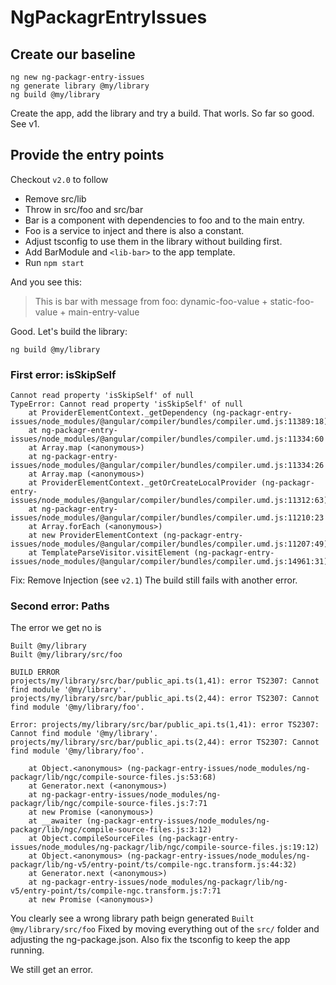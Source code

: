 # NgPackagrEntryIssues

## Create our baseline
```
ng new ng-packagr-entry-issues
ng generate library @my/library
ng build @my/library
```
Create the app, add the library and try a build.
That worls. So far so good. See v1.

## Provide the entry points
Checkout `v2.0` to follow

+ Remove src/lib
+ Throw in src/foo and src/bar
+ Bar is a component with dependencies to foo and to the main entry.
+ Foo is a service to inject and there is also a constant.
+ Adjust tsconfig to use them in the library without building first.
+ Add BarModule and `<lib-bar>` to the app template.
+ Run `npm start`

And you see this:
> This is bar with message from foo: dynamic-foo-value + static-foo-value + main-entry-value


Good. Let's build the library:

```
ng build @my/library
```

### First error: isSkipSelf
```
Cannot read property 'isSkipSelf' of null
TypeError: Cannot read property 'isSkipSelf' of null
    at ProviderElementContext._getDependency (ng-packagr-entry-issues/node_modules/@angular/compiler/bundles/compiler.umd.js:11389:18)
    at ng-packagr-entry-issues/node_modules/@angular/compiler/bundles/compiler.umd.js:11334:60
    at Array.map (<anonymous>)
    at ng-packagr-entry-issues/node_modules/@angular/compiler/bundles/compiler.umd.js:11334:26
    at Array.map (<anonymous>)
    at ProviderElementContext._getOrCreateLocalProvider (ng-packagr-entry-issues/node_modules/@angular/compiler/bundles/compiler.umd.js:11312:63)
    at ng-packagr-entry-issues/node_modules/@angular/compiler/bundles/compiler.umd.js:11210:23
    at Array.forEach (<anonymous>)
    at new ProviderElementContext (ng-packagr-entry-issues/node_modules/@angular/compiler/bundles/compiler.umd.js:11207:49)
    at TemplateParseVisitor.visitElement (ng-packagr-entry-issues/node_modules/@angular/compiler/bundles/compiler.umd.js:14961:31)
```

Fix: Remove Injection (see `v2.1`)
The build still fails with another error.

### Second error: Paths
The error we get no is
```
Built @my/library
Built @my/library/src/foo

BUILD ERROR
projects/my/library/src/bar/public_api.ts(1,41): error TS2307: Cannot find module '@my/library'.
projects/my/library/src/bar/public_api.ts(2,44): error TS2307: Cannot find module '@my/library/foo'.

Error: projects/my/library/src/bar/public_api.ts(1,41): error TS2307: Cannot find module '@my/library'.
projects/my/library/src/bar/public_api.ts(2,44): error TS2307: Cannot find module '@my/library/foo'.

    at Object.<anonymous> (ng-packagr-entry-issues/node_modules/ng-packagr/lib/ngc/compile-source-files.js:53:68)
    at Generator.next (<anonymous>)
    at ng-packagr-entry-issues/node_modules/ng-packagr/lib/ngc/compile-source-files.js:7:71
    at new Promise (<anonymous>)
    at __awaiter (ng-packagr-entry-issues/node_modules/ng-packagr/lib/ngc/compile-source-files.js:3:12)
    at Object.compileSourceFiles (ng-packagr-entry-issues/node_modules/ng-packagr/lib/ngc/compile-source-files.js:19:12)
    at Object.<anonymous> (ng-packagr-entry-issues/node_modules/ng-packagr/lib/ng-v5/entry-point/ts/compile-ngc.transform.js:44:32)
    at Generator.next (<anonymous>)
    at ng-packagr-entry-issues/node_modules/ng-packagr/lib/ng-v5/entry-point/ts/compile-ngc.transform.js:7:71
    at new Promise (<anonymous>)
```
You clearly see a wrong library path beign generated `Built @my/library/src/foo`
Fixed by moving everything out of the `src/` folder and adjusting the ng-package.json. Also fix the tsconfig to keep the app running.

We still get an error.